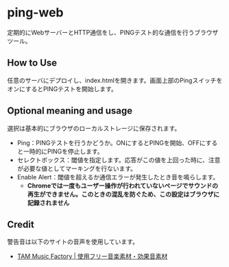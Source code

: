 # ping-web

定期的にWebサーバーとHTTP通信をし、PINGテスト的な通信を行うブラウザツール。

## How to Use

任意のサーバにデプロイし、index.htmlを開きます。画面上部のPingスイッチをオンにするとPINGテストを開始します。

## Optional meaning and usage

選択は基本的にブラウザのローカルストレージに保存されます。
* Ping：PINGテストを行うかどうか。ONにするとPINGを開始、OFFにすると一時的にPINGを停止します。
* セレクトボックス：閾値を指定します。応答がこの値を上回った時に、注意が必要な値としてマーキングを行ないます。
* Enable Alert：閾値を超えるか通信エラーが発生したとき音を鳴らします。
  * **Chromeでは一度もユーザー操作が行われていないページでサウンドの再生ができません。このときの混乱を防ぐため、この設定はブラウザに記録されません**

## Credit

警告音は以下のサイトの音声を使用しています。

* [TAM Music Factory \| 使用フリー音楽素材・効果音素材](https://www.tam-music.com/)